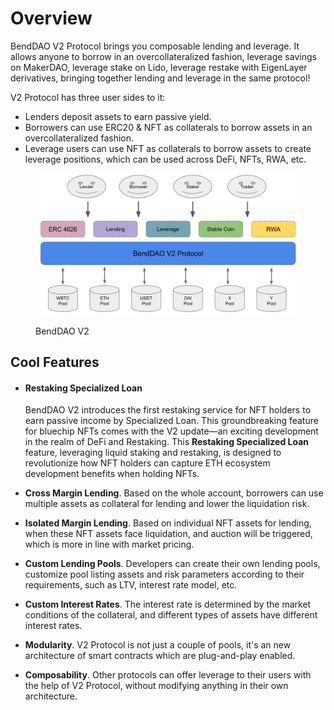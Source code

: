 # Overview

BendDAO V2 Protocol brings you composable lending and leverage. It allows anyone to borrow in an overcollateralized fashion, leverage savings on MakerDAO, leverage stake on Lido, leverage restake with EigenLayer derivatives, bringing together lending and leverage in the same protocol!

V2 Protocol has three user sides to it:

* Lenders deposit assets to earn passive yield.
* Borrowers can use ERC20 & NFT as collaterals to borrow assets in an overcollateralized fashion.
* Leverage users can use NFT as collaterals to borrow assets to create leverage positions, which can be used across DeFi, NFTs, RWA, etc.

<figure><img src=".gitbook/assets/image (1).png" alt=""><figcaption><p>BendDAO V2</p></figcaption></figure>

## Cool Features

*   #### **Restaking Specialized Loan**

    BendDAO V2 introduces the first restaking service for NFT holders to earn passive income by Specialized Loan. This groundbreaking feature for bluechip NFTs comes with the V2 update—an exciting development in the realm of DeFi and Restaking. This **Restaking Specialized Loan** feature, leveraging liquid staking and restaking, is designed to revolutionize how NFT holders can capture ETH ecosystem development benefits when holding NFTs.
* **Cross Margin Lending**. Based on the whole account, borrowers can use multiple assets as collateral for lending and lower the liquidation risk.
* **Isolated Margin Lending**. Based on individual NFT assets for lending, when these NFT assets face liquidation, and auction will be triggered, which is more in line with market pricing.
* **Custom Lending Pools**. Developers can create their own lending pools, customize pool listing assets and risk parameters according to their requirements, such as LTV, interest rate model, etc.
* **Custom Interest Rates**. The interest rate is determined by the market conditions of the collateral, and different types of assets have different interest rates.
* **Modularity**. V2 Protocol is not just a couple of pools, it's an new architecture of smart contracts which are plug-and-play enabled.
* **Composability**. Other protocols can offer leverage to their users with the help of V2 Protocol, without modifying anything in their own architecture.

